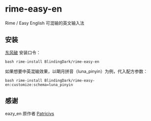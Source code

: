 # rime-easy-en
Rime / Easy English 可混输的英文输入法

## 安装
[东风破](https://github.com/rime/plum) 安装口令：

``` shell
bash rime-install BlindingDark/rime-easy-en
```

如果想要中英混输效果，以朙月拼音（luna_pinyin）为例，代入配方参数：

``` shell
bash rime-install BlindingDark/rime-easy-en:customize:schema=luna_pinyin
```

## 感谢

eazy_en 原作者 [Patricivs](https://github.com/Patricivs)
